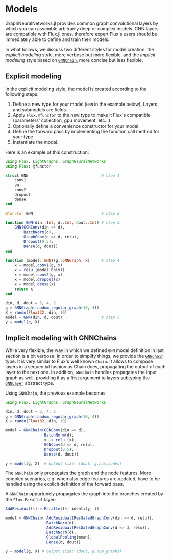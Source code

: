 # Models

GraphNeuralNetworks.jl provides common graph convolutional layers by which you can assemble arbitrarily deep or complex models. GNN layers are compatible with 
Flux.jl ones, therefore expert Flux's users should be immediately able to define and train 
their models. 

In what follows, we discuss two different styles for model creation:
the *explicit modeling* style, more verbose but more flexible, 
and the *implicit modeling* style based on [`GNNChain`](@ref), more concise but less flexible.

## Explicit modeling

In the explicit modeling style, the model is created according to the following steps:

1. Define a new type for your model (`GNN` in the example below). Layers and submodels are fields.
2. Apply `Flux.@functor` to the new type to make it Flux's compatible (parameters' collection, gpu movement, etc...)
3. Optionally define a convenience constructor for your model.
4. Define the forward pass by implementing the function call method for your type
5. Instantiate the model. 

Here is an example of this construction:
```julia
using Flux, LightGraphs, GraphNeuralNetworks
using Flux: @functor

struct GNN                                # step 1
    conv1
    bn
    conv2
    dropout
    dense
end

@functor GNN                              # step 2

function GNN(din::Int, d::Int, dout::Int) # step 3    
    GNN(GCNConv(din => d),
        BatchNorm(d),
        GraphConv(d => d, relu),
        Dropout(0.5),
        Dense(d, dout))
end

function (model::GNN)(g::GNNGraph, x)     # step 4
    x = model.conv1(g, x)
    x = relu.(model.bn(x))
    x = model.conv2(g, x)
    x = model.dropout(x)
    x = model.dense(x)
    return x 
end

din, d, dout = 3, 4, 2 
g = GNNGraph(random_regular_graph(10, 4))
X = randn(Float32, din, 10)
model = GNN(din, d, dout)                 # step 5
y = model(g, X)
```

## Implicit modeling with GNNChains

While very flexible, the way in which we defined `GNN` model definition in last section is a bit verbose.
In order to simplify things, we provide the [`GNNChain`](@ref) type. It is very similar 
to Flux's well known `Chain`. It allows to compose layers in a sequential fashion as Chain
does, propagating the output of each layer to the next one. In addition, `GNNChain` 
handles propagates the input graph as well, providing it as a first argument
to layers subtyping the [`GNNLayer`](@ref) abstract type. 

Using `GNNChain`, the previous example becomes

```julia
using Flux, LightGraphs, GraphNeuralNetworks

din, d, dout = 3, 4, 2 
g = GNNGraph(random_regular_graph(10, 4))
X = randn(Float32, din, 10)

model = GNNChain(GCNConv(din => d),
                 BatchNorm(d),
                 x -> relu.(x),
                 GCNConv(d => d, relu),
                 Dropout(0.5),
                 Dense(d, dout))

y = model(g, X)  # output size: (dout, g.num_nodes)
```

The `GNNChain` only propagates the graph and the node features. More complex scenarios, e.g. when also edge features are updated, have to be handled using the explicit definition of the forward pass. 

A `GNNChain` oppurtunely propagates the graph into the branches created by the `Flux.Parallel` layer:

```julia
AddResidual(l) = Parallel(+, identity, l) 

model = GNNChain( AddResidual(ResGatedGraphConv(din => d, relu)),
                  BatchNorm(d),
                  AddResidual(ResGatedGraphConv(d => d, relu)),
                  BatchNorm(d),
                  GlobalPooling(mean),
                  Dense(d, dout))

y = model(g, X) # output size: (dout, g.num_graphs)
```            
